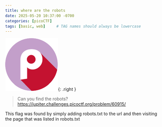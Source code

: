 ```yaml
---
title: where are the robots
date: 2025-05-20 10:37:00 -0700
categories: [picoCTF]
tags: [basic, web]     # TAG names should always be lowercase
---
```

![picoctf Logo](/assets/img/logo-picoctf.png){: .right }
> Can you find the robots? https://jupiter.challenges.picoctf.org/problem/60915/

This flag was found by simply adding robots.txt to the url and then visiting the page that was listed in robots.txt

